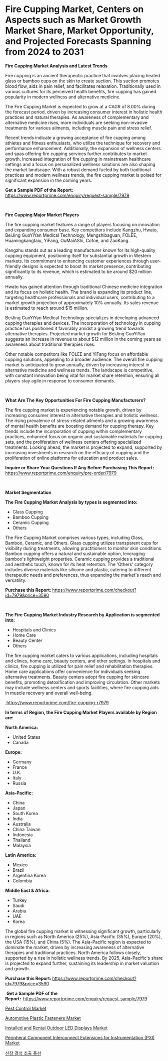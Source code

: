 <p><h1>Fire Cupping Market, Centers on Aspects such as Market Growth Market Share, Market Opportunity, and Projected Forecasts Spanning from 2024 to 2031</h1></p><p><strong>Fire Cupping Market Analysis and Latest Trends</strong></p>
<p><p>Fire cupping is an ancient therapeutic practice that involves placing heated glass or bamboo cups on the skin to create suction. This suction promotes blood flow, aids in pain relief, and facilitates relaxation. Traditionally used in various cultures for its perceived health benefits, fire cupping has gained popularity in modern wellness and alternative medicine.</p><p>The Fire Cupping Market is expected to grow at a CAGR of 8.00% during the forecast period, driven by increasing consumer interest in holistic health practices and natural therapies. As awareness of complementary and alternative medicine rises, more individuals are seeking non-invasive treatments for various ailments, including muscle pain and stress relief. </p><p>Recent trends indicate a growing acceptance of fire cupping among athletes and fitness enthusiasts, who utilize the technique for recovery and performance enhancement. Additionally, the expansion of wellness centers and spas offering fire cupping services further contributes to market growth. Increased integration of fire cupping in mainstream healthcare settings and a focus on personalized wellness solutions are also shaping the market landscape. With a robust demand fueled by both traditional practices and modern wellness trends, the fire cupping market is poised for significant expansion in the coming years.</p></p>
<p><strong>Get a Sample PDF of the Report:&nbsp;</strong> <a href="https://www.reportprime.com/enquiry/request-sample/7979">https://www.reportprime.com/enquiry/request-sample/7979</a></p>
<p>&nbsp;</p>
<p><strong>Fire Cupping Major Market Players</strong></p>
<p><p>The fire cupping market features a range of players focusing on innovation and expanding consumer base. Key competitors include Kangzhu, Hwato, BeiJing GuoYiYan Medical Technology, Mengshibaguan, FOLEE, Huamingkangtaiu, YiFang, OuMaiAShi, Cofoe, and ZaoKang.</p><p>Kangzhu stands out as a leading manufacturer known for its high-quality cupping equipment, positioning itself for substantial growth in Western markets. Its commitment to enhancing customer experiences through user-friendly designs is expected to boost its market presence, contributing significantly to its revenue, which is estimated to be around $20 million annually.</p><p>Hwato has gained attention through traditional Chinese medicine integration and its focus on holistic health. The brand is expanding its product line, targeting healthcare professionals and individual users, contributing to a market growth projection of approximately 10% annually. Its sales revenue is estimated to reach around $15 million.</p><p>BeiJing GuoYiYan Medical Technology specializes in developing advanced cupping therapies and devices. The incorporation of technology in cupping practice has positioned it favorably amidst a growing trend towards alternative therapies. Projected market growth for BeiJing GuoYiYan suggests an increase in revenue to about $12 million in the coming years as awareness about traditional therapies rises.</p><p>Other notable competitors like FOLEE and YiFang focus on affordable cupping solutions, appealing to a broader audience. The overall fire cupping market is anticipated to grow annually, driven by increasing interest in alternative medicine and wellness trends. The landscape is competitive, with constant innovation being vital for market share retention, ensuring all players stay agile in response to consumer demands.</p></p>
<p>&nbsp;</p>
<p><strong>What Are The Key Opportunities For Fire Cupping Manufacturers?</strong></p>
<p><p>The fire cupping market is experiencing notable growth, driven by increasing consumer interest in alternative therapies and holistic wellness. The rising prevalence of stress-related ailments and a growing awareness of mental health benefits are boosting demand for cupping therapy. Key trends include the incorporation of cupping within complementary practices, enhanced focus on organic and sustainable materials for cupping sets, and the proliferation of wellness centers offering specialized treatments. Looking ahead, the market is projected to expand, supported by increasing investments in research on the efficacy of cupping and the proliferation of online platforms for education and product sales.</p></p>
<p><strong>Inquire or Share Your Questions If Any Before Purchasing This Report:</strong> <a href="https://www.reportprime.com/enquiry/pre-order/7979">https://www.reportprime.com/enquiry/pre-order/7979</a></p>
<p>&nbsp;</p>
<p><strong>Market Segmentation</strong></p>
<p><strong>The Fire Cupping Market Analysis by types is segmented into:</strong></p>
<p><ul><li>Glass Cupping</li><li>Bamboo Cupping</li><li>Ceramic Cupping</li><li>Others</li></ul></p>
<p><p>The Fire Cupping Market comprises various types, including Glass, Bamboo, Ceramic, and Others. Glass cupping utilizes transparent cups for visibility during treatments, allowing practitioners to monitor skin conditions. Bamboo cupping offers a natural and sustainable option, leveraging bamboo's lightweight properties. Ceramic cupping provides a traditional and aesthetic touch, known for its heat retention. The 'Others' category includes diverse materials like silicone and plastic, catering to different therapeutic needs and preferences, thus expanding the market's reach and versatility.</p></p>
<p><strong>Purchase this Report:&nbsp;</strong><a href="https://www.reportprime.com/checkout?id=7979&price=3590">https://www.reportprime.com/checkout?id=7979&price=3590</a></p>
<p>&nbsp;</p>
<p><strong>The Fire Cupping Market Industry Research by Application is segmented into:</strong></p>
<p><ul><li>Hospitals and Clinics</li><li>Home Care</li><li>Beauty Center</li><li>Others</li></ul></p>
<p><p>The fire cupping market caters to various applications, including hospitals and clinics, home care, beauty centers, and other settings. In hospitals and clinics, fire cupping is utilized for pain relief and rehabilitation therapies. Home care applications offer convenience for individuals seeking alternative treatments. Beauty centers adopt fire cupping for skincare benefits, promoting detoxification and improving circulation. Other markets may include wellness centers and sports facilities, where fire cupping aids in muscle recovery and overall well-being.</p></p>
<p><a href="https://www.reportprime.com/fire-cupping-r7979">&nbsp;https://www.reportprime.com/fire-cupping-r7979</a></p>
<p><strong>In terms of Region, the Fire Cupping Market Players available by Region are:</strong></p>
<p>
    <p> <strong> North America: </strong>
        <ul>
            <li>United States</li>
            <li>Canada</li>
        </ul>
        </p> 
    <p> <strong> Europe: </strong>
        <ul>
            <li>Germany</li>
            <li>France</li>
            <li>U.K.</li>
            <li>Italy</li>
            <li>Russia</li>
        </ul>
        </p> 
    <p> <strong> Asia-Pacific: </strong>
        <ul>
            <li>China</li>
            <li>Japan</li>
            <li>South Korea</li>
            <li>India</li>
            <li>Australia</li>
            <li>China Taiwan</li>
            <li>Indonesia</li>
            <li>Thailand</li>
            <li>Malaysia</li>
        </ul>
        </p> 
    <p> <strong> Latin America: </strong>
        <ul>
            <li>Mexico</li>
            <li>Brazil</li>
            <li>Argentina Korea</li>
            <li>Colombia</li>
        </ul>
        </p> 
    <p> <strong> Middle East & Africa: </strong>
        <ul>
            <li>Turkey</li>
            <li>Saudi</li>
            <li>Arabia</li>
            <li>UAE</li>
            <li>Korea</li>
        </ul>
    </p>
    </p>
<p><p>The global fire cupping market is witnessing significant growth, particularly in regions such as North America (25%), Asia-Pacific (35%), Europe (20%), the USA (15%), and China (5%). The Asia-Pacific region is expected to dominate the market, driven by increasing awareness of alternative therapies and traditional practices. North America follows closely, supported by a rise in holistic wellness trends. By 2025, Asia-Pacific's share is projected to expand further, sustaining its leadership in market valuation and growth.</p></p>
<p><strong>Purchase this Report: </strong><a href="https://www.reportprime.com/checkout?id=7979&price=3590">https://www.reportprime.com/checkout?id=7979&price=3590</a></p>
<p>&nbsp;<strong>Get a Sample PDF of the Report:&nbsp;&nbsp;</strong><a href="https://www.reportprime.com/enquiry/request-sample/7979">https://www.reportprime.com/enquiry/request-sample/7979</a></p>
<p><strong></strong></p>
<p><p><a href="https://www.linkedin.com/pulse/market-forecast-global-pest-control-trends-impact-ctavf?trackingId=U%2FXd5AtXQVya%2BQi4AzBSFg%3D%3D">Pest Control Market</a></p><p><a href="https://www.linkedin.com/pulse/automotive-plastic-fasteners-market-outlook-complete-industry-144fe?trackingId=9pKT8yZER4%2BD3v%2FSHKIMpw%3D%3D">Automotive Plastic Fasteners Market</a></p><p><a href="https://medium.com/@albertohickle/emerging-opportunities-and-challenges-in-the-global-installed-and-rental-outdoor-led-displays-8e0a0390b10d">Installed and Rental Outdoor LED Displays Market</a></p><p><a href="https://medium.com/@albertohickle/peripheral-component-interconnect-extensions-for-instrumentation-pxi-industry-forecast-market-30f6fdda9ac3">Peripheral Component Interconnect Extensions for Instrumentation (PXI) Market</a></p><p><a href="https://medium.com/@ixknzplk81/%EC%84%B8%EA%B3%84-kidney-stone-extraction-balloon-market-%EC%9D%80-2024%EC%97%90%EC%84%9C-2031%EB%A1%9C-%EC%97%B0%ED%8F%89%EA%B7%A0-%EC%A6%9D%EA%B0%80%EC%9C%A8%EC%9D%84-%EB%B3%B4%EC%9D%BC-%EA%B2%83%EC%9C%BC%EB%A1%9C-%EC%98%88%EC%83%81%EB%90%A9%EB%8B%88%EB%8B%A4-1021f1100471?postPublishedType=initial">신장 결석 추출 풍선</a></p></p>